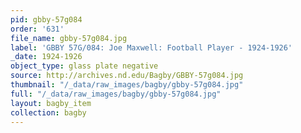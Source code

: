 ```yaml
---
pid: gbby-57g084
order: '631'
file_name: gbby-57g084.jpg
label: 'GBBY 57G/084: Joe Maxwell: Football Player - 1924-1926'
_date: 1924-1926
object_type: glass plate negative
source: http://archives.nd.edu/Bagby/GBBY-57g084.jpg
thumbnail: "/_data/raw_images/bagby/gbby-57g084.jpg"
full: "/_data/raw_images/bagby/gbby-57g084.jpg"
layout: bagby_item
collection: bagby
---
```

